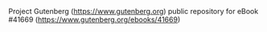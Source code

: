 Project Gutenberg (https://www.gutenberg.org) public repository for eBook #41669 (https://www.gutenberg.org/ebooks/41669)
